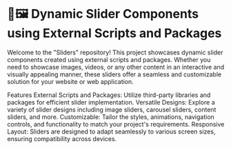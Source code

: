 # 🎨🖼️ Dynamic Slider Components using External Scripts and Packages

Welcome to the "Sliders" repository! This project showcases dynamic slider components created using external scripts and packages. Whether you need to showcase images, videos, or any other content in an interactive and visually appealing manner, these sliders offer a seamless and customizable solution for your website or web application.

Features
External Scripts and Packages: Utilize third-party libraries and packages for efficient slider implementation.
Versatile Designs: Explore a variety of slider designs including image sliders, carousel sliders, content sliders, and more.
Customizable: Tailor the styles, animations, navigation controls, and functionality to match your project's requirements.
Responsive Layout: Sliders are designed to adapt seamlessly to various screen sizes, ensuring compatibility across devices.
